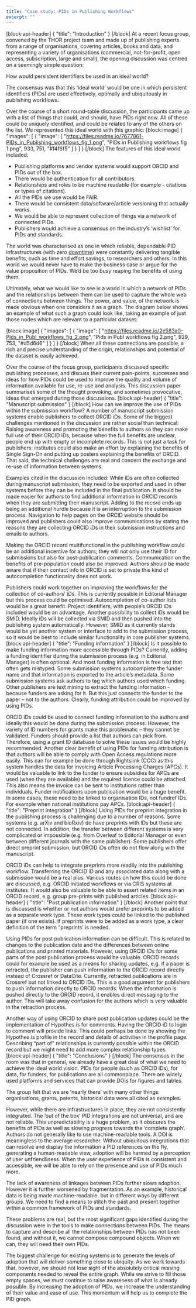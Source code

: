 ```yaml
---
title: "Case study: PIDs in Publishing Workflows"
excerpt: ""
---
```

[block:api-header]
{
  "title": "Introduction"
}
[/block]
At a recent focus group, convened by the THOR project team and made up of publishing experts from a range of organisations, covering articles, books and data, and representing a variety of organisations (commercial, not-for-profit, open access, subscription, large and small), the opening discussion was centred on a seemingly simple question:

How would persistent identifiers be used in an ideal world?

The consensus was that this ‘ideal world’ would be one in which persistent identifiers (PIDs) are used effectively, optimally and ubiquitously in publishing workflows.

Over the course of a short round-table discussion, the participants came up with a list of things that could, and should, have PIDs right now. All of these could be uniquely identified, and could be related to any of the others on the list. We represented this ideal world with this graphic: 
[block:image]
{
  "images": [
    {
      "image": [
        "https://files.readme.io/7677861-PIDs_in_Publishing_workflows_fig_1.png",
        "PIDs in Publishing workflows fig 1.png",
        933,
        751,
        "#f4f6f5"
      ]
    }
  ]
}
[/block]
The features of this ideal world included:

* Publishing platforms and vendor systems would support ORCID and PIDs out of the box.
* There would be authentication for all contributors.
* Relationships and roles to be machine readable (for example - citations or types of citations).
* All the PIDs we use would be FAIR.
* There would be consistent data/software/article versioning that actually works.
* We would be able to represent collection of things via a network of connected PIDs.
* Publishers would achieve a consensus on the industry’s ‘wishlist’ for PIDs and standards.

The world was characterised as one in which reliable, dependable PID infrastructures (with zero [downtime](https://hosting.review/web-hosting-glossary/#10)) were constantly delivering tangible benefits, such as time and effort savings, to researchers and others. In this world we would never have to make the business case or argue for the value proposition of PIDs. We’d be too busy reaping the benefits of using them.

Ultimately, what we would like to see is a world in which a network of PIDs and the relationships between them can be used to capture the whole web of connections between things. The power, and value, of the network is made obvious when one considers it as a graph. The diagram below shows an example of what such a graph could look like, taking an example of just those nodes which are relevant to a particular dataset:

[block:image]
{
  "images": [
    {
      "image": [
        "https://files.readme.io/2e583a0-Pids_in_Publ_workflows_fig_2.png",
        "Pids in Publ workflows fig 2.png",
        929,
        753,
        "#d5d6d6"
      ]
    }
  ]
}
[/block]
When all these connections are possible, a rich and precise understanding of the origin, relationships and potential of the dataset is easily achieved.

Over the course of the focus group, participants discussed specific publishing processes, and discuss their current pain-points, successes and ideas for how PIDs could be used to improve the quality and volume of information available for use, re-use and analysis. This discussion paper summarises some of the thought provoking, and sometimes provocative, ideas that emerged during those discussions.
[block:api-header]
{
  "title": "Manuscript submission"
}
[/block]
How can we improve the use of PIDs within the submission workflow? A number of manuscript submission systems enable publishers to collect ORCID iDs. Some of the biggest challenges mentioned in the discussion are rather social than technical: Raising awareness and promoting the benefits to authors so they can make full use of their ORCID iDs, because when the full benefits are unclear, people end up with empty or incomplete records. This is not just a task for publishers: institutes could also make an effort by explaining the benefits of Single Sign-On and putting up posters explaining the benefits of ORCID. That said, the technical challenges are real and concern the exchange and re-use of information between systems. 

Examples cited in the discussion included: While iDs are often collected during manuscript submission, they need to be exported and used in other systems before they can be included in the final publication. It should be made easier for authors to find additional information in ORCID records when they are submitting their manuscript. Adding to the record ends up being an additional hurdle because it is an interruption to the submission process. Navigation to help pages on the ORCID website should be improved and publishers could also improve communications by stating the reasons they are collecting ORCID iDs in their submission instructions and emails to authors.

Making the ORCID record multifunctional in the publishing workflow could be an additional incentive for authors; they will not only use their ID for submissions but also for post-publication comments. Communication on the benefits of pre-population could also be improved: Authors should be made aware that if their contact info in ORCID is set to private this kind of autocompletion functionality does not work. 

Publishers could work together on improving the workflows for the collection of co-authors’ iDs. This is currently possible in Editorial Manager but this process could be optimised. Autocompletion of co-author lists would be a great benefit. Project identifiers, with people’s ORCID iDs included would be an advantage. Another possibility to collect iDs would be SMID. Ideally iDs will be collected via SMID and then pushed into the publishing system automatically. However, SMID as it currently stands would be yet another system or interface to add to the submission process, so it would be best to include similar functionality in core publisher systems.
[block:api-header]
{
  "title": "Funding information"
}
[/block]
Is it possible to make funding information more accessible through PIDs? Currently, adding a funding identifier during the submission process (e.g. in Editorial Manager) is often optional. And most funding information is free text that often gets mistyped. Some submission systems autocomplete the funder name and that information is exported to the article’s metadata. Some submission systems ask authors to tag which authors used which funding. Other publishers are text mining to extract the funding information - because funders are asking for it. But this just connects the funder to the paper – not to the authors. Clearly, funding attribution could be improved by using PIDs.

ORCID iDs could be used to connect funding information to the authors and ideally this would be done during the submission process. However, the variety of ID numbers for grants make this problematic – they cannot be validated. Funders should provide a list that authors can pick from. Therefore, using a grant ID database to solve these issues would be highly recommended. 
Another clear benefit of using PIDs for funding attribution is that authors will be able to comply with Open Access regulations more easily. This can for example be done through Rightslink (CCC) as this system handles the data for invoicing Article Processing Charges (APCs). It would be valuable to link to the funder to ensure subsidies for APCs are used (when they are available) and the required licence could be attached. This also means the invoice can be sent to institutions rather than individuals. Funder notifications upon publication would be a huge benefit. In some cases, these need to be linked to organisation IDs, not fundref IDs. For example when national institutions pay APCs.
[block:api-header]
{
  "title": "Preprint integration"
}
[/block]
Using PIDs for preprint integration in the publishing process is challenging due to a number of reasons. Some systems (e.g. arXiv and bioRxiv) do have preprints with IDs but these are not connected. In addition, the transfer between different systems is very complicated or impossible (e.g. from Overleaf to Editorial Manager or even between different journals with the same publisher). Some publishers offer direct preprint submission, but ORCID iDs often do not flow along with the manuscript.

ORCID iDs can help to integrate preprints more readily into the publishing workflow. Transferring the ORCID iD and any associated data along with a submission would be a real plus. Various routes on how this could be done are discussed, e.g. ORCID initiated workflows or via CRIS systems at institutes. It would also be valuable to be able to assert related items in an ORCID record, e.g. group pre-prints with published articles. 
[block:api-header]
{
  "title": "Post publication information"
}
[/block]
Another point that is discussed is whether or not authors would prefer preprints to be added as a separate work type. These work types could be linked to the published paper (if one exists). If preprints were to be added as a work type, a clear definition of the term “preprints’ is needed.

Using PIDs for post publication information can be difficult. This is related to changes to the publication date and the differences between online publications and printed materials. However, using ORCID iDs for some parts of the post publication process would be valuable.
ORCID records could for example be used as a means for sharing updates, e.g. if a paper is retracted, the publisher can push information to the ORCID record directly instead of Crossref or DataCite. Currently, retracted publications are in Crossref but not linked to ORCID iDs. This is a good argument for publishers to push information directly to ORCID records. When the information is pushed directly to the ORCID record, it enables direct messaging to the author. This will take away confusion for the authors which is very valuable in the retraction process.

Another way of using ORCID to share post publication updates could be the implementation of Hypothes.is for comments. Having the ORCID iD to login to comment will provide links. This could perhaps be done by showing the Hypothes.is profile in the record and details of activities in the profile page. Describing “part of” relationships is currently possible within the ORCID record but we might need to add more complex relationship types.
[block:api-header]
{
  "title": "Conclusions"
}
[/block]
The consensus in the room was that in general, we already have a great deal of what we need to achieve the ideal world vision. PIDs for people (such as ORCID iDs), for data, for funders, for publications are all commonplace. There are widely used platforms and services that can provide DOIs for figures and tables.

The group felt that we are ‘nearly there’ with many other things: organisations, grants, patents, historical data were all cited as examples.

However, while there are infrastructures in place, they are not consistently integrated. The ‘out of the box’ PID integrations are not universal, and are not reliable. This unpredictability is a huge problem, as it obscures the benefits of PIDs as well as slowing progress towards the ‘complete graph’. 
Authors do not generally like to use machine-readable tools. A DOI is meaningless to the average researcher. Without ubiquitous integrations that can resolve and display the information a PID references on the fly, generating a human-readable view, adoption will be harmed by a perception of user unfriendliness. When the user experience of PIDs is consistent and accessible, we will be able to rely on the presence and use of PIDs much more. 

The lack of awareness of linkages between PIDs further slows adoption. However it is further worsened by fragmentation. As an example, historical data is being made machine-readable, but in different ways by different groups. We need to find a means to stitch the past and present together within a common framework of PIDs and standards.

These problems are real, but the most significant gaps identified during the discussion were in the tools to make connections between PIDs. The means to capture and describe all the relationships between PIDs has not been found, and without it, we cannot compose compound objects. When we can, they will need their own PIDs.

The biggest challenge for existing systems is to generate the levels of adoption that will deliver something close to ubiquity. As we work towards that, however, we should not lose sight of the absolutely critical missing components needed to reveal the entire graph. While we strive to fill those empty spaces, we must continue to raise awareness of what is already possible. By increasing the adoption of PIDs, we increase the understanding of their value and ease of use. This momentum will help us to complete the PID graph.